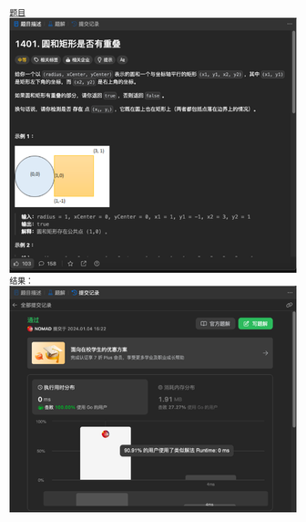 [题目](https://leetcode.cn/problems/circle-and-rectangle-overlapping/description/)
![pic](img.png)
结果：
![pic](result.png)